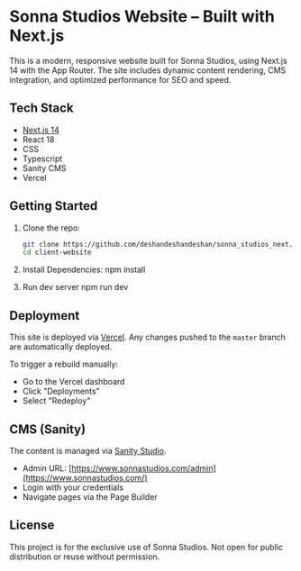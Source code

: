 # Sonna Studios Website – Built with Next.js

This is a modern, responsive website built for Sonna Studios, using Next.js 14 with the App Router. The site includes dynamic content rendering, CMS integration, and optimized performance for SEO and speed.

## Tech Stack

- [Next.js 14](https://nextjs.org/)
- React 18
- CSS
- Typescript
- Sanity CMS
- Vercel

## Getting Started

1. Clone the repo:

   ```bash
   git clone https://github.com/deshandeshandeshan/sonna_studios_next.git
   cd client-website

   ```

2. Install Dependencies:
   npm install

3. Run dev server
   npm run dev

## Deployment

This site is deployed via [Vercel](https://vercel.com/). Any changes pushed to the `master` branch are automatically deployed.

To trigger a rebuild manually:

- Go to the Vercel dashboard
- Click "Deployments"
- Select "Redeploy"

## CMS (Sanity)

The content is managed via [Sanity Studio](https://www.sanity.io/).

- Admin URL: [https://www.sonnastudios.com/admin](https://www.sonnastudios.com/)
- Login with your credentials
- Navigate pages via the Page Builder

## License

This project is for the exclusive use of Sonna Studios. Not open for public distribution or reuse without permission.
